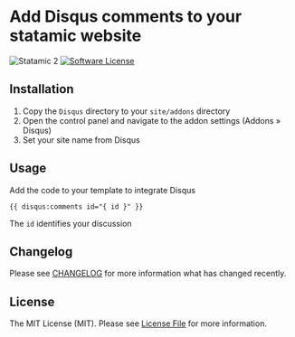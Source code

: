 # Add Disqus comments to your statamic website

![Statamic 2](https://img.shields.io/badge/statamic-2.x-blue.svg?style=flat-square)
[![Software License](https://img.shields.io/badge/license-MIT-brightgreen.svg?style=flat-square)](LICENSE.md)

## Installation
1. Copy the `Disqus` directory to your `site/addons` directory
2. Open the control panel and navigate to the addon settings (Addons » Disqus)
3. Set your site name from Disqus

## Usage
Add the code to your template to integrate Disqus

`{{ disqus:comments id="{ id }" }}`
 
The `id` identifies your discussion

## Changelog
Please see [CHANGELOG](CHANGELOG.md) for more information what has changed recently.

## License
The MIT License (MIT). Please see [License File](LICENSE.md) for more information.
